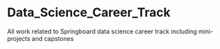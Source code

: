 # Data_Science_Career_Track
All work related to Springboard data science career track including mini-projects and capstones
